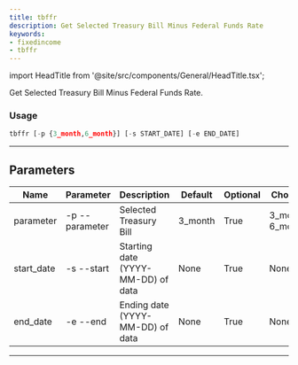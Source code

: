 ```yaml
---
title: tbffr
description: Get Selected Treasury Bill Minus Federal Funds Rate
keywords:
- fixedincome
- tbffr
---
```


import HeadTitle from '@site/src/components/General/HeadTitle.tsx';

<HeadTitle title="fixedincome /tbffr - Reference | OpenBB Terminal Docs" />

Get Selected Treasury Bill Minus Federal Funds Rate.

### Usage

```python wordwrap
tbffr [-p {3_month,6_month}] [-s START_DATE] [-e END_DATE]
```

---

## Parameters

| Name | Parameter | Description | Default | Optional | Choices |
| ---- | --------- | ----------- | ------- | -------- | ------- |
| parameter | -p  --parameter | Selected Treasury Bill | 3_month | True | 3_month, 6_month |
| start_date | -s  --start | Starting date (YYYY-MM-DD) of data | None | True | None |
| end_date | -e  --end | Ending date (YYYY-MM-DD) of data | None | True | None |

---
